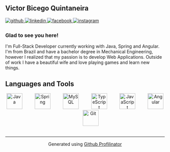 ## Victor Bicego Quintaneira  
  

<a href="https://github.com/victorbicego" target="_blank">
<img src=https://img.shields.io/badge/github-%2324292e.svg?&style=for-the-badge&logo=github&logoColor=white alt=github style="margin-bottom: 5px;" />
</a>
<a href="https://www.linkedin.com/in/victorbicego/" target="_blank">
<img src=https://img.shields.io/badge/linkedin-%231E77B5.svg?&style=for-the-badge&logo=linkedin&logoColor=white alt=linkedin style="margin-bottom: 5px;" />
</a>
<a href="https://www.facebook.com/victor.bicegoquintaneira" target="_blank">
<img src=https://img.shields.io/badge/facebook-%232E87FB.svg?&style=for-the-badge&logo=facebook&logoColor=white alt=facebook style="margin-bottom: 5px;" />
</a>
<a href="https://www.instagram.com/victor.bicego/" target="_blank">
<img src=https://img.shields.io/badge/instagram-%23000000.svg?&style=for-the-badge&logo=instagram&logoColor=white alt=instagram style="margin-bottom: 5px;" />
</a>  
  


### Glad to see you here!  
I'm Full-Stack Developer currently working with Java, Spring and Angular. I'm from Brazil and have a bachelor degree in Mechanical Engineering, however I realized that my passion is to develop Web Applications. Outside of work I have a beautiful wife and love playing games and learn new things.  
  

## Languages and Tools  
<div align="center">  
<img src="https://profilinator.rishav.dev/skills-assets/java-original-wordmark.svg" alt="Java" height="50"/>  
&nbsp&nbsp&nbsp&nbsp&nbsp&nbsp&nbsp&nbsp
<img src="https://profilinator.rishav.dev/skills-assets/springio-icon.svg" alt="Spring" height="50"/> 
&nbsp&nbsp&nbsp&nbsp&nbsp&nbsp&nbsp&nbsp
<img src="https://profilinator.rishav.dev/skills-assets/mysql-original-wordmark.svg" alt="MySQL" height="50"/>  
&nbsp&nbsp&nbsp&nbsp&nbsp&nbsp&nbsp&nbsp
<img src="https://profilinator.rishav.dev/skills-assets/typescript-original.svg" alt="TypeScript" height="50"/>  
&nbsp&nbsp&nbsp&nbsp&nbsp&nbsp&nbsp&nbsp
<img src="https://profilinator.rishav.dev/skills-assets/javascript-original.svg" alt="JavaScript" height="50"/>  
&nbsp&nbsp&nbsp&nbsp&nbsp&nbsp&nbsp&nbsp
<img src="https://profilinator.rishav.dev/skills-assets/angularjs-original.svg" alt="Angular" height="50"/>  
&nbsp&nbsp&nbsp&nbsp&nbsp&nbsp&nbsp&nbsp
<img src="https://profilinator.rishav.dev/skills-assets/git-scm-icon.svg" alt="Git" height="50"/>  
</div>  
  
<br />

----
<div align="center">Generated using <a href="https://profilinator.rishav.dev/" target="_blank">Github Profilinator</a></div>
